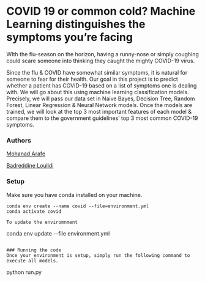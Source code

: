 # COVID 19 or common cold? Machine Learning distinguishes the symptoms you’re facing
WIth the flu-season on the horizon, having a runny-nose or simply coughing could scare someone into thinking they caught the mighty COVID-19 virus. 

Since the flu & COVID have somewhat similar symptoms, it is natural for someone to fear for their health. Our goal in this project is to predict whether a patient has COVID-19 based on a list of symptoms one is dealing with.  We will go about this using machine learning classification models. Precisely, we will pass our data set in Naive Bayes, Decision Tree, Random Forest, Linear Regression & Neural Network models. Once the models are trained, we will look at the top 3 most important features of each model & compare them to the government guidelines’ top 3 most common COVID-19 symptoms.   


### Authors
[Mohanad Arafe](https://github.com/mohanadarafe)

[Badreddine Loulidi](https://github.com/bloulidi)

### Setup
Make sure you have conda installed on your machine.
```
conda env create --name covid --file=environment.yml
conda activate covid

To update the enviromnment
```
conda env update --file environment.yml
```

### Running the code
Once your environment is setup, simply run the following command to execute all models.
```
python run.py
```